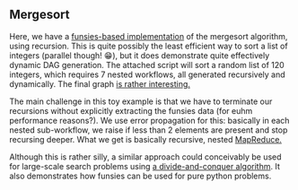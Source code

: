 ## Mergesort

Here, we have a [funsies-based implementation](./mergesort.py) of the
mergesort algorithm, using recursion. This is quite possibly the least
efficient way to sort a list of integers (parallel though! 😁), but it does
demonstrate quite effectively dynamic DAG generation. The attached script will
sort a random list of 120 integers, which requires 7 nested workflows, all
generated recursively and dynamically. The final graph [is rather
interesting.](./graph.pdf)

The main challenge in this toy example is that we have to terminate our
recursions without explicitly extracting the funsies data (for euhm
performance reasons?). We use error propagation for this: basically in each
nested sub-workflow, we raise if less than 2 elements are present and stop
recursing deeper. What we get is basically recursive, nested
[MapReduce.](https://hadoop.apache.org/docs/current/hadoop-mapreduce-client/hadoop-mapreduce-client-core/MapReduceTutorial.html)

Although this is rather silly, a similar approach could conceivably be used
for large-scale search problems using [a divide-and-conquer
algorithm](https://en.wikipedia.org/wiki/Bisection_method). It also
demonstrates how funsies can be used for pure python problems.



